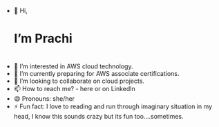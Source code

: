 - 👋 Hi, <h1>I’m Prachi<h1>
- 👀 I’m interested in AWS cloud technology. 
- 🌱 I’m currently preparing for AWS associate certifications.
- 💞️ I’m looking to collaborate on cloud projects.
- 📫 How to reach me? - here or on LinkedIn
- 😄 Pronouns: she/her
- ⚡ Fun fact: I love to reading and run through imaginary situation in my head, I know this sounds crazy but its fun too....sometimes.
  

<!---
Peachzz-16/Peachzz-16 is a ✨ special ✨ repository because its `README.md` (this file) appears on your GitHub profile.
You can click the Preview link to take a look at your changes.
--->

